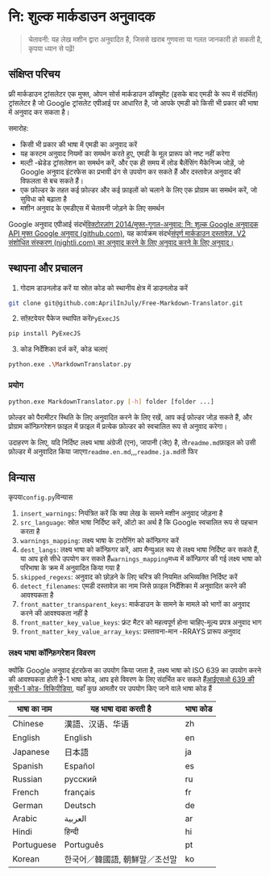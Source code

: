 # नि: शुल्क मार्कडाउन अनुवादक

> चेतावनी: यह लेख मशीन द्वारा अनुवादित है, जिससे खराब गुणवत्ता या गलत जानकारी हो सकती है, कृपया ध्यान से पढ़ें!

## संक्षिप्त परिचय

फ्री मार्कडाउन ट्रांसलेटर एक मुफ्त, ओपन सोर्स मार्कडाउन डॉक्यूमेंट (इसके बाद एमडी के रूप में संदर्भित) ट्रांसलेटर है जो Google ट्रांसलेट एपीआई पर आधारित है, जो आपके एमडी को किसी भी प्रकार की भाषा में अनुवाद कर सकता है।

समारोह:

- किसी भी प्रकार की भाषा में एमडी का अनुवाद करें
- यह कस्टम अनुवाद नियमों का समर्थन करते हुए, एमडी के मूल प्रारूप को नष्ट नहीं करेगा
- मल्टी -थ्रेडेड ट्रांसलेशन का समर्थन करें, और एक ही समय में लोड बैलेंसिंग मैकेनिज्म जोड़ें, जो Google अनुवाद इंटरफेस का प्रभावी ढंग से उपयोग कर सकते हैं और दस्तावेज़ अनुवाद की विफलता से बच सकते हैं।
- एक फ़ोल्डर के तहत कई फ़ोल्डर और कई फ़ाइलों को चलाने के लिए एक प्रोग्राम का समर्थन करें, जो सुविधा को बढ़ाता है
- मशीन अनुवाद के एमडीएस में चेतावनी जोड़ने के लिए समर्थन

Google अनुवाद एपीआई संदर्भ[विक्टोरज़ांग 2014/मुफ्त-गूगल-अनुवाद: नि: शुल्क Google अनुवादक API मुफ्त Google अनुवाद (github.com)](https://github.com/VictorZhang2014/free-google-translate), यह कार्यक्रम संदर्भ[संपूर्ण मार्कडाउन दस्तावेज़, V2 संशोधित संस्करण (nightli.com) का अनुवाद करने के लिए अनुवाद करने के लिए अनुवाद।](https://www.knightli.com/zh-tw/2022/04/24/免費-google-翻譯-整篇-markdown-文檔-修改版/)

## स्थापना और प्रचालन

1. गोदाम डाउनलोड करें या स्रोत कोड को स्थानीय क्षेत्र में डाउनलोड करें

```bash
git clone git@github.com:AprilInJuly/Free-Markdown-Translator.git
```

2. सॉफ़्टवेयर पैकेज स्थापित करें`PyExecJS`

```bash
pip install PyExecJS
```

3. कोड निर्देशिका दर्ज करें, कोड चलाएं

```bash
python.exe .\MarkdownTranslator.py
```

### प्रयोग

```bash
python.exe MarkdownTranslator.py [-h] folder [folder ...]
```

फ़ोल्डर को पैरामीटर स्थिति के लिए अनुवादित करने के लिए रखें, आप कई फ़ोल्डर जोड़ सकते हैं, और प्रोग्राम कॉन्फ़िगरेशन फ़ाइल में फ़ाइल में प्रत्येक फ़ोल्डर को स्वचालित रूप से अनुवाद करेगा।

उदाहरण के लिए, यदि निर्दिष्ट लक्ष्य भाषा अंग्रेजी (एन), जापानी (जेए) है, तो`readme.md`फ़ाइल को उसी फ़ोल्डर में अनुवादित किया जाएगा`readme.en.md`,,,`readme.ja.md`तो फिर

## विन्यास

कृपया`config.py`विन्यास

1. `insert_warnings`: नियंत्रित करें कि क्या लेख के सामने मशीन अनुवाद जोड़ना है
2. `src_language`: स्रोत भाषा निर्दिष्ट करें, ऑटो का अर्थ है कि Google स्वचालित रूप से पहचान करता है
3. `warnings_mapping`: लक्ष्य भाषा के टारोनिंग को कॉन्फ़िगर करें
4. `dest_langs`: लक्ष्य भाषा को कॉन्फ़िगर करें, आप मैन्युअल रूप से लक्ष्य भाषा निर्दिष्ट कर सकते हैं, या आप इसे सीधे उपयोग कर सकते हैं`warnings_mapping`मध्य में कॉन्फ़िगर की गई लक्ष्य भाषा को परिभाषा के क्रम में अनुवादित किया गया है
5. `skipped_regexs`: अनुवाद को छोड़ने के लिए चरित्र की नियमित अभिव्यक्ति निर्दिष्ट करें
6. `detect_filenames`: एमडी दस्तावेज़ का नाम जिसे फ़ाइल निर्देशिका में अनुवादित करने की आवश्यकता है
7. `front_matter_transparent_keys`: मार्कडाउन के सामने के मामले को भागों का अनुवाद करने की आवश्यकता नहीं है
8. `front_matter_key_value_keys`: फ्रंट मैटर को महत्वपूर्ण होना चाहिए-मूल्य प्रपत्र अनुवाद भाग
9. `front_matter_key_value_array_keys`: प्रस्तावना-मान -RRAYS प्रारूप अनुवाद

### लक्ष्य भाषा कॉन्फ़िगरेशन विवरण

क्योंकि Google अनुवाद इंटरफ़ेस का उपयोग किया जाता है, लक्ष्य भाषा को ISO 639 का उपयोग करने की आवश्यकता होती है-1 भाषा कोड, आप इसे विवरण के लिए संदर्भित कर सकते हैं[आईएसओ 639 की सूची-1 कोड- विकिपीडिया](https://en.wikipedia.org/wiki/List_of_ISO_639-1_codes), यहाँ कुछ आमतौर पर उपयोग किए जाने वाले भाषा कोड हैं

| भाषा का नाम| यह भाषा दावा करती है| भाषा कोड|
| ---------- | ------------------------------ | -------- |
| Chinese    | 漢語、汉语、华语               | zh       |
| English    | English                        | en       |
| Japanese   | 日本語                         | ja       |
| Spanish    | Español                        | es       |
| Russian    | русский                        | ru       |
| French     | français                       | fr       |
| German     | Deutsch                        | de       |
| Arabic     | العربية                        | ar       |
| Hindi      | हिन्दी                          | hi       |
| Portuguese | Português                      | pt       |
| Korean     | 한국어／韓國語, 朝鮮말／조선말 | ko       |

